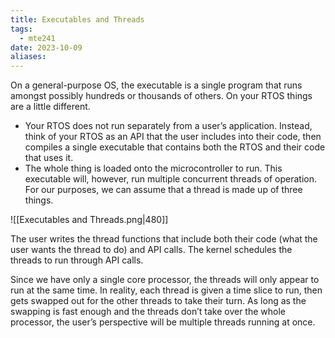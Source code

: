 ```yaml
---
title: Executables and Threads
tags:
  - mte241
date: 2023-10-09
aliases:
---
```

On a general-purpose OS, the executable is a single program that runs amongst possibly hundreds or thousands of others. On your RTOS things are a little different.

- Your RTOS does not run separately from a user’s application. Instead, think of your RTOS as an API that the user includes into their code, then compiles a single executable that contains both the RTOS and their code that uses it. 
- The whole thing is loaded onto the microcontroller to run. This executable will, however, run multiple concurrent threads of operation. For our purposes, we can assume that a thread is made up of three things.

![[Executables and Threads.png|480]]

The user writes the thread functions that include both their code (what the user wants the thread to do) and API calls. The kernel schedules the threads to run through API calls. 

Since we have only a single core processor, the threads will only appear to run at the same time. In reality, each thread is given a time slice to run, then gets swapped out for the other threads to take their turn. As long as the swapping is fast enough and the threads don’t take over the whole processor, the user’s perspective will be multiple threads running at once.
